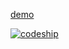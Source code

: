 [demo](https://sazonenka.github.io/angular2-webpack-starter)

[![codeship](https://codeship.com/projects/0b422320-d79a-0134-f965-4e471868a2e5/status?branch=master)](https://codeship.com)
